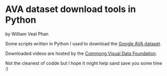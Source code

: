 # AVA dataset download tools in Python

by William Veal Phan

Some scripts written in Python I used to download the [Google AVA dataset](https://research.google.com/ava/index.html).

Downloaded videos are hosted by the [Commong Visual Data Foundation](https://github.com/cvdfoundation/ava-dataset).

Not the cleanest of codde but I hope it might help sand save you some time :)


